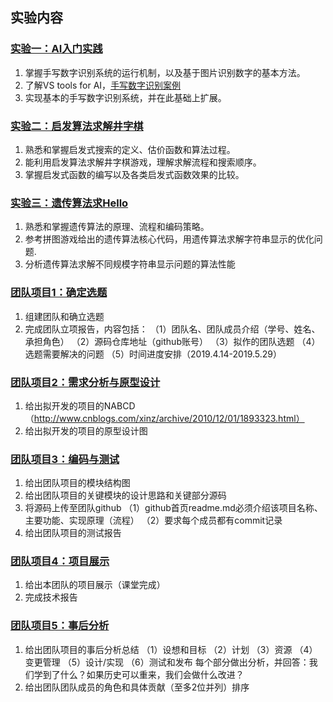 ## 实验内容
### [实验一：AI入门实践]()
1. 掌握手写数字识别系统的运行机制，以及基于图片识别数字的基本方法。
2. 了解VS tools for AI，[手写数字识别案例](https://github.com/Microsoft/ai-edu/tree/master/B-%E6%95%99%E5%AD%A6%E6%A1%88%E4%BE%8B%E4%B8%8E%E5%AE%9E%E8%B7%B5/B7-%E8%87%AA%E6%9E%84%E5%BB%BA%EF%BC%8D%E5%9B%BE%E5%83%8F%E8%AF%86%E5%88%AB%E5%BA%94%E7%94%A8%E6%A1%88%E4%BE%8B-%E6%89%8B%E5%86%99%E6%95%B0%E5%AD%97%E8%AF%86%E5%88%AB)
3. 实现基本的手写数字识别系统，并在此基础上扩展。

### [实验二：启发算法求解井字棋](https://github.com/happyfaye/AIforJmuNet/tree/master/%E5%AE%9E%E9%AA%8C/%E5%AE%9E%E9%AA%8C%E4%BA%8C-%E5%90%AF%E5%8F%91%E7%AE%97%E6%B3%95%E6%B1%82%E8%A7%A3%E4%BA%95%E5%AD%97%E6%A3%8B)
1. 熟悉和掌握启发式搜索的定义、估价函数和算法过程。
2. 能利用启发算法求解井字棋游戏，理解求解流程和搜索顺序。
3. 掌握启发式函数的编写以及各类启发式函数效果的比较。

### [实验三：遗传算法求Hello](https://github.com/happyfaye/AIforJmuNet/tree/master/%E5%AE%9E%E9%AA%8C/%E5%AE%9E%E9%AA%8C%E4%B8%89-%E9%81%97%E4%BC%A0%E7%AE%97%E6%B3%95%E5%AE%9E%E7%8E%B0Hello)
1. 熟悉和掌握遗传算法的原理、流程和编码策略。
2. 参考拼图游戏给出的遗传算法核心代码，用遗传算法求解字符串显示的优化问题.
3. 分析遗传算法求解不同规模字符串显示问题的算法性能

### [团队项目1：确定选题]()
1. 组建团队和确立选题
2. 完成团队立项报告，内容包括：
   （1）团队名、团队成员介绍（学号、姓名、承担角色）
   （2）源码仓库地址（github账号）
   （3）拟作的团队选题
   （4）选题需要解决的问题
   （5）时间进度安排（2019.4.14-2019.5.29）

### [团队项目2：需求分析与原型设计]()
1. 给出拟开发的项目的NABCD（http://www.cnblogs.com/xinz/archive/2010/12/01/1893323.html）
2. 给出拟开发的项目的原型设计图

### [团队项目3：编码与测试]()
1. 给出团队项目的模块结构图
2. 给出团队项目的关键模块的设计思路和关键部分源码
3. 将源码上传至团队github
   （1）github首页readme.md必须介绍该项目名称、主要功能、实现原理（流程）
   （2）要求每个成员都有commit记录
4. 给出团队项目的测试报告

### [团队项目4：项目展示]()
1. 给出本团队的项目展示（课堂完成）
2. 完成技术报告

### [团队项目5：事后分析]()
1. 给出团队项目的事后分析总结
   （1）设想和目标
   （2）计划
   （3）资源
   （4）变更管理
   （5）设计/实现
   （6）测试和发布
   每个部分做出分析，并回答：我们学到了什么？如果历史可以重来，我们会做什么改进？
2. 给出团队团队成员的角色和具体贡献（至多2位并列）排序